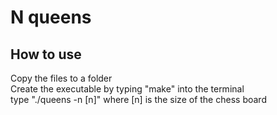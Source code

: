 # N queens

## How to use
Copy the files to a folder\
Create the executable by typing "make" into the terminal\
type "./queens -n [n]" where [n] is the size of the chess board
